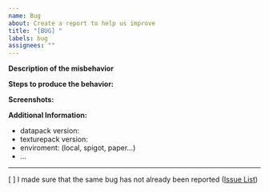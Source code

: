 ```yaml
---
name: Bug
about: Create a report to help us improve
title: "[BUG] "
labels: bug
assignees: ""
---
```


**Description of the misbehavior**

**Steps to produce the behavior:**

**Screenshots:**

**Additional Information:**

- datapack version:
- texturepack version:
- enviroment: (local, spigot, paper...)
- ...

---

[ ] I made sure that the same bug has not already been reported ([Issue List](https://github.com/OutPlaceDM/TeleportStones/issues?q=label%3Abug))
